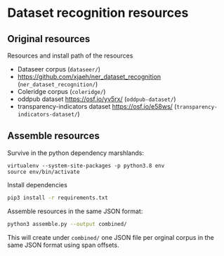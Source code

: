 # Dataset recognition resources

## Original resources

Resources and install path of the resources

* Dataseer corpus (`dataseer/`)
* https://github.com/xjaeh/ner_dataset_recognition (`ner_dataset_recognition/`)
* Coleridge corpus (`coleridge/`)
* oddpub dataset https://osf.io/yv5rx/ (`oddpub-dataset/`)
* transparency-indicators dataset https://osf.io/e58ws/ (`transparency-indicators-dataset/`)

## Assemble resources 

Survive in the python dependency marshlands:

```
virtualenv --system-site-packages -p python3.8 env
source env/bin/activate
```

Install dependencies

```sh
pip3 install -r requirements.txt 
```

Assemble resources in the same JSON format: 

```sh
python3 assemble.py --output combined/
```

This will create under `combined/` one JSON file per orginal corpus in the same JSON format using span offsets. 

